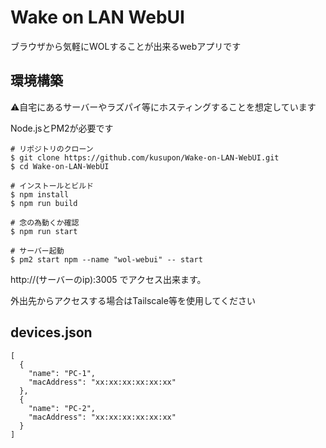 # Wake on LAN WebUI

ブラウザから気軽にWOLすることが出来るwebアプリです


## 環境構築
⚠️自宅にあるサーバーやラズパイ等にホスティングすることを想定しています

Node.jsとPM2が必要です
```
# リポジトリのクローン
$ git clone https://github.com/kusupon/Wake-on-LAN-WebUI.git
$ cd Wake-on-LAN-WebUI

# インストールとビルド
$ npm install
$ npm run build

# 念の為動くか確認
$ npm run start

# サーバー起動
$ pm2 start npm --name "wol-webui" -- start

```
http://(サーバーのip):3005 でアクセス出来ます。

外出先からアクセスする場合はTailscale等を使用してください

## devices.json
```
[
  {
    "name": "PC-1", 
    "macAddress": "xx:xx:xx:xx:xx:xx"
  },
  {
    "name": "PC-2",
    "macAddress": "xx:xx:xx:xx:xx:xx"
  }
]
```